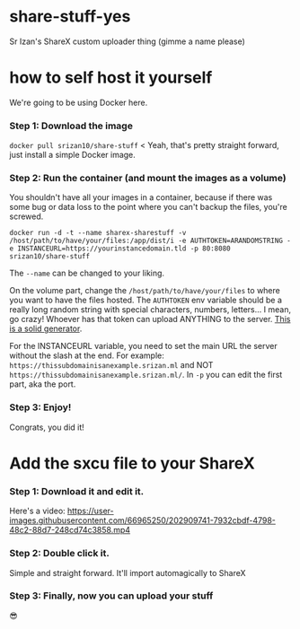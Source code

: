 # share-stuff-yes
Sr Izan's ShareX custom uploader thing (gimme a name please)

# how to self host it yourself

We're going to be using Docker here.

### Step 1: Download the image
`docker pull srizan10/share-stuff` < Yeah, that's pretty straight forward, just install a simple Docker image.

### Step 2: Run the container (and mount the images as a volume)
You shouldn't have all your images in a container, because if there was some bug or data loss to the point where you can't backup the files, you're screwed.

`docker run -d -t --name sharex-sharestuff -v /host/path/to/have/your/files:/app/dist/i -e AUTHTOKEN=ARANDOMSTRING -e INSTANCEURL=https://yourinstancedomain.tld -p 80:8080 srizan10/share-stuff`

The `--name` can be changed to your liking.

On the volume part, change the `/host/path/to/have/your/files` to where you want to have the files hosted.
The `AUTHTOKEN` env variable should be a really long random string with special characters, numbers, letters... I mean, go crazy! Whoever has that token can upload ANYTHING to the server. [This is a solid generator](https://delinea.com/resources/password-generator-it-tool).

For the INSTANCEURL variable, you need to set the main URL the server without the slash at the end. For example: `https://thissubdomainisanexample.srizan.ml` and NOT `https://thissubdomainisanexample.srizan.ml/`.
In `-p` you can edit the first part, aka the port.

### Step 3: Enjoy!

Congrats, you did it!

# Add the sxcu file to your ShareX

### Step 1: Download it and edit it.

Here's a video:
https://user-images.githubusercontent.com/66965250/202909741-7932cbdf-4798-48c2-88d7-248cd74c3858.mp4

### Step 2: Double click it.

Simple and straight forward. It'll import automagically to ShareX

### Step 3: Finally, now you can upload your stuff

😎